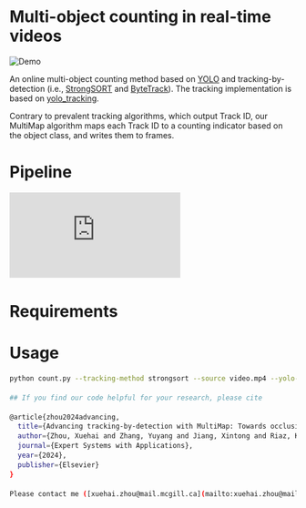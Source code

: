 # Multi-object counting in real-time videos

![Demo](https://github.com/Xuehaiz/MultiMap/blob/main/assets/images/demo.gif)

An online multi-object counting method based on [YOLO](https://github.com/ultralytics/yolov5) and tracking-by-detection (i.e., [StrongSORT](https://github.com/dyhBUPT/StrongSORT) and [ByteTrack](https://github.com/ifzhang/ByteTrack)). The tracking implementation is based on [yolo_tracking](https://github.com/mikel-brostrom/yolo_tracking/releases/tag/v8.0).

Contrary to prevalent tracking algorithms, which output Track ID, our MultiMap algorithm maps each Track ID to a counting indicator based on the object class, and writes them to frames.

# Pipeline

![Pipeline](https://github.com/Xuehaiz/MultiMap/blob/main/assets/images/pipeline.pdf)

# Requirements

# Usage

```sh
python count.py --tracking-method strongsort --source video.mp4 --yolo-weights trained_best.pt --reid-weights osnet_x0_25_msmt17.pt --classes 0 1

## If you find our code helpful for your research, please cite

@article{zhou2024advancing,
  title={Advancing tracking-by-detection with MultiMap: Towards occlusion-resilient online multiclass strawberry counting},
  author={Zhou, Xuehai and Zhang, Yuyang and Jiang, Xintong and Riaz, Kashif and Rosenbaum, Phil and Lefsrud, Mark and Sun, Shangpeng},
  journal={Expert Systems with Applications},
  year={2024},
  publisher={Elsevier}
}

Please contact me ([xuehai.zhou@mail.mcgill.ca](mailto:xuehai.zhou@mail.mcgill.ca)) if you have any questions!
